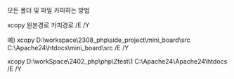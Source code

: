 모든 폴더 및 파일 카피하는 방법


xcopy 원본경로 카피경로 /E /Y


예) xcopy D:\workspace\2308_php\side_project\mini_board\src C:\Apache24\htdocs\mini_board\src /E /Y



xcopy D:\workSpace\2402_php\php\Ztest\1 C:\Apache24\Apache24\htdocs /E /Y
